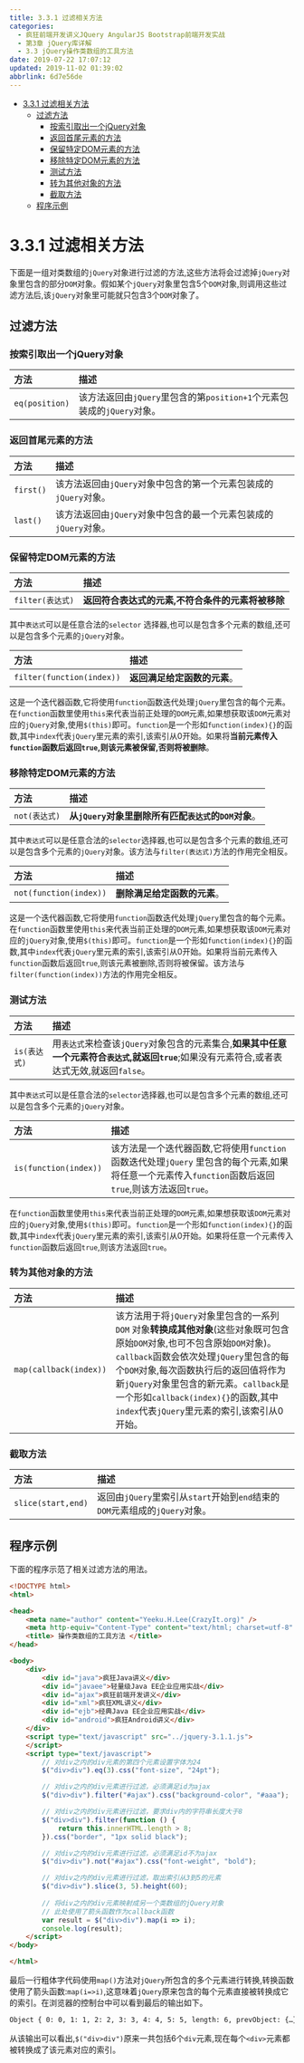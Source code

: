 ```yaml
---
title: 3.3.1 过滤相关方法
categories: 
  - 疯狂前端开发讲义JQuery AngularJS Bootstrap前端开发实战
  - 第3章 jQuery库详解
  - 3.3 jQuery操作类数组的工具方法
date: 2019-07-22 17:07:12
updated: 2019-11-02 01:39:02
abbrlink: 6d7e56de
---
```

- [3.3.1 过滤相关方法](/ReadingNotes/6d7e56de/#3-3-1-过滤相关方法)
    - [过滤方法](/ReadingNotes/6d7e56de/#过滤方法)
        - [按索引取出一个jQuery对象](/ReadingNotes/6d7e56de/#按索引取出一个jQuery对象)
        - [返回首尾元素的方法](/ReadingNotes/6d7e56de/#返回首尾元素的方法)
        - [保留特定DOM元素的方法](/ReadingNotes/6d7e56de/#保留特定DOM元素的方法)
        - [移除特定DOM元素的方法](/ReadingNotes/6d7e56de/#移除特定DOM元素的方法)
        - [测试方法](/ReadingNotes/6d7e56de/#测试方法)
        - [转为其他对象的方法](/ReadingNotes/6d7e56de/#转为其他对象的方法)
        - [截取方法](/ReadingNotes/6d7e56de/#截取方法)
    - [程序示例](/ReadingNotes/6d7e56de/#程序示例)

<!--more-->
<script src="https://cdn.bootcss.com/jquery/3.4.0/jquery.slim.min.js"></script>
<script>$(document).ready(function () {$(".post-body > ul:nth-child(1)").hide();});</script>

<!--end-->
<!--SSTStart-->
# 3.3.1 过滤相关方法 #
下面是一组对类数组的`jQuery`对象进行过滤的方法,这些方法将会过滤掉`jQuery`对象里包含的部分`DOM`对象。假如某个`jQuery`对象里包含5个`DOM`对象,则调用这些过滤方法后,该`jQuery`对象里可能就只包含3个`DOM`对象了。
## 过滤方法 ##
### 按索引取出一个jQuery对象 ###

|方法|描述|
|:---|:---|
|`eq(position)`|该方法返回由`jQuery`里包含的第`position+1`个元素包装成的`jQuery`对象。|
### 返回首尾元素的方法 ###

|方法|描述|
|:---|:---|
|`first()`|该方法返回由`jQuery`对象中包含的第一个元素包装成的`jQuery`对象。|
|`last()`|该方法返回由`jQuery`对象中包含的最一个元素包装成的`jQuery`对象。|

### 保留特定DOM元素的方法 ###

|方法|描述|
|:---|:---|
|`filter(表达式)`|**返回符合表达式的元素,不符合条件的元素将被移除**|
其中`表达式`可以是任意合法的`selector` 选择器,也可以是包含多个元素的数组,还可以是包含多个元素的`jQuery`对象。

|方法|描述|
|:---|:---|
|`filter(function(index))`|**返回满足给定函数的元素**。|
这是一个迭代器函数,它将使用`function`函数迭代处理`jQuery`里包含的每个元素。在`function`函数里使用`this`来代表当前正处理的`DOM`元素,如果想获取该`DOM`元素对应的`jQuery`对象,使用`$(this)`即可。`function`是一个形如`function(index){}`的函数,其中`index`代表`jQuery`里元素的索引,该索引从0开始。如果将**当前元素传入`function`函数后返回`true`,则该元素被保留,否则将被删除**。

### 移除特定DOM元素的方法 ###

|方法|描述|
|:---|:---|
|`not(表达式)`|**从`jQuery`对象里删除所有匹配`表达式`的`DOM`对象**。|
其中`表达式`可以是任意合法的`selector`选择器,也可以是包含多个元素的数组,还可以是包含多个元素的`jQuery`对象。该方法与`filter(表达式)`方法的作用完全相反。

|方法|描述|
|:---|:---|
|`not(function(index))`|**删除满足给定函数的元素**。|
这是一个迭代器函数,它将使用`function`函数迭代处理`jQuery`里包含的每个元素。在`function`函数里使用`this`来代表当前正处理的`DOM`元素,如果想获取该`DOM`元素对应的`jQuery`对象,使用`$(this)`即可。`function`是一个形如`function(index){}`的函数,其中`index`代表`jQuery`里元素的索引,该索引从0开始。如果将当前元素传入`function`函数后返回`true`,则该元素被删除,否则将被保留。该方法与`filter(function(index))`方法的作用完全相反。

### 测试方法 ###

|方法|描述|
|:---|:---|
|`is(表达式)`|用`表达式`来检查该`jQuery`对象包含的元素集合,**如果其中任意一个元素符合`表达式`,就返回`true`**;如果没有元素符合,或者表达式无效,就返回`false`。|

其中`表达式`可以是任意合法的`selector`选择器,也可以是包含多个元素的数组,还可以是包含多个元素的`jQuery`对象。

|方法|描述|
|:---|:---|
|`is(function(index))`|该方法是一个迭代器函数,它将使用`function`函数迭代处理`jQuery` 里包含的每个元素,如果将任意一个元素传入`function`函数后返回`true`,则该方法返回`true`。|

在`function`函数里使用`this`来代表当前正处理的`DOM`元素,如果想获取该`DOM`元素对应的`jQuery`对象,使用`$(this)`即可。`function`是一个形如`function(index){}`的函数,其中`index`代表`jQuery`里元素的索引,该索引从0开始。如果将任意一个元素传入`function`函数后返回`true`,则该方法返回`true`。

### 转为其他对象的方法 ###

|方法|描述|
|:---|:---|
|`map(callback(index))`|该方法用于将`jQuery`对象里包含的一系列`DOM` 对象**转换成其他对象**(这些对象既可包含原始`DOM`对象,也可不包含原始`DOM`对象)。`callback`函数会依次处理`jQuery`里包含的每个`DOM`对象,每次函数执行后的返回值将作为新`jQuery`对象里包含的新元素。`callback`是一个形如`callback(index){}`的函数,其中`index`代表`jQuery`里元素的索引,该索引从0开始。|

### 截取方法 ###

|方法|描述|
|:---|:---|
|`slice(start,end)`|返回由`jQuery`里索引从`start`开始到`end`结束的`DOM`元素组成的`jQuery`对象。|
<!--SSTStop-->

## 程序示例 ##
下面的程序示范了相关过滤方法的用法。
```html
<!DOCTYPE html>
<html>

<head>
	<meta name="author" content="Yeeku.H.Lee(CrazyIt.org)" />
	<meta http-equiv="Content-Type" content="text/html; charset=utf-8" />
	<title> 操作类数组的工具方法 </title>
</head>

<body>
	<div>
		<div id="java">疯狂Java讲义</div>
		<div id="javaee">轻量级Java EE企业应用实战</div>
		<div id="ajax">疯狂前端开发讲义</div>
		<div id="xml">疯狂XML讲义</div>
		<div id="ejb">经典Java EE企业应用实战</div>
		<div id="android">疯狂Android讲义</div>
	</div>
	<script type="text/javascript" src="../jquery-3.1.1.js">
	</script>
	<script type="text/javascript">
		// 对div之内的div元素的第四个元素设置字体为24
		$("div>div").eq(3).css("font-size", "24pt");

		// 对div之内的div元素进行过滤，必须满足id为ajax
		$("div>div").filter("#ajax").css("background-color", "#aaa");

		// 对div之内的div元素进行过滤，要求div内的字符串长度大于8
		$("div>div").filter(function () {
			return this.innerHTML.length > 8;
		}).css("border", "1px solid black");

		// 对div之内的div元素进行过滤，必须满足id不为ajax
		$("div>div").not("#ajax").css("font-weight", "bold");

		// 对div之内的div元素进行过滤，取出索引从3到5的元素
		$("div>div").slice(3, 5).height(60);
		
		// 将div之内的div元素映射成另一个类数组的jQuery对象
		// 此处使用了箭头函数作为callback函数
		var result = $("div>div").map(i => i);
		console.log(result);
	</script>
</body>

</html>
```
最后一行粗体字代码使用`map()`方法对`jQuery`所包含的多个元素进行转换,转换函数使用了箭头函数:`map(i=>i)`,这意味着`jQuery`原来包含的每个元素直接被转换成它的索引。在浏览器的控制台中可以看到最后的输出如下。
```cmd
Object { 0: 0, 1: 1, 2: 2, 3: 3, 4: 4, 5: 5, length: 6, prevObject: {…} }
```
从该输出可以看出,`$("div>div")`原来一共包括6个`div`元素,现在每个`<div>`元素都被转换成了该元素对应的索引。

